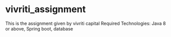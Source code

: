 # vivriti_assignment
This is the assignment given by vivriti capital  Required Technologies: Java 8 or above, Spring boot, database
